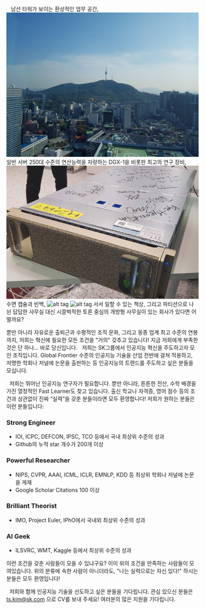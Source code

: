 &nbsp;&nbsp; 남산 타워가 보이는 환상적인 업무 공간,
![alt tag](https://github.com/SKTBrain/awesome-recruit/blob/master/20161013_150644.jpg)
일반 서버 250대 수준의 연산능력을 자랑하는 DGX-1을 비롯한 최고의 연구 장비, 
![alt tag](https://github.com/SKTBrain/awesome-recruit/blob/master/14713007_318099875227500_2006563244611974202_o.jpg)
수면 캡슐과 빈백,
![alt tag](https://github.com/SKTBrain/awesome-recruit/blob/master/20161013_150756.jpg)
![alt tag](https://github.com/SKTBrain/awesome-recruit/blob/master/20161013_150741.jpg)
서서 일할 수 있는 책상, 
그리고 파티션으로 나뉜 답답한 사무실 대신 시끌벅적한 토론 중심의 개방형 사무실이 있는 회사가 있다면 어떨까요? 

뿐만 아니라 자유로운 출퇴근과 수평적인 조직 문화, 그리고 동종 업계 최고 수준의 연봉까지, 저희는 혁신에 필요한 모든 조건을 "거의" 갖추고 있습니다! 지금 저희에게 부족한 것은 단 하나... 바로 당신입니다.
&nbsp;&nbsp;저희는 SK그룹에서 인공지능 혁신을 주도하고자 모인 조직입니다. Global Frontier 수준의 인공지능 기술을 산업 전반에 걸쳐 적용하고, 저명한 학회나 저널에 논문을 출판하는 등 인공지능의 트렌드를 주도하고 싶은 분들을 모십니다.

&nbsp;&nbsp;저희는 뛰어난 인공지능 연구자가 필요합니다. 뿐만 아니라, 튼튼한 전산, 수학 배경을 가진 열정적인 Fast Learner도 찾고 있습니다. 출신 학교나 자격증, 영어 점수 등의 조건과 상관없이 진짜 “실력”을 갖춘 분들이라면 모두 환영합니다! 저희가 원하는 분들은 이런 분들입니다:

### Strong Engineer
 - IOI, ICPC, DEFCON, IPSC, TCO 등에서 국내 최상위 수준의 성과
 - Github의 누적 star 개수가 200개 이상

### Powerful Researcher
 - NIPS, CVPR, AAAI, ICML, ICLR, EMNLP, KDD 등 최상위 학회나 저널에 논문을 게재
 - Google Scholar Citations 100 이상

### Brilliant Theorist
 - IMO, Project Euler, IPhO에서 국내외 최상위 수준의 성과

### AI Geek
 - ILSVRC, WMT, Kaggle 등에서 최상위 수준의 성과

이런 조건을 갖춘 사람들이 모을 수 있냐구요? 이미 위의 조건을 만족하는 사람들이 모여있습니다. 위의 분류에 속한 사람이 아니더라도, "나는 실력으로는 자신 있다!" 하시는 분들은 모두 환영입니다!

&nbsp;&nbsp;저희와 함께 인공지능 기술을 선도하고 싶은 분들을 기다립니다. 관심 있으신 분들은 ts.kim@sk.com 으로 CV를 보내 주세요! 여러분의 많은 지원을 기다립니다.
